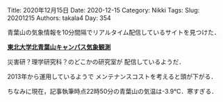 ﻿Title: 2020年12月15日
Date: 2020-12-15
Category: Nikki
Tags: 
Slug: 20201215
Authors: takala4
Day: 354



青葉山の気象情報を10分間隔でリアルタイム配信しているサイトを見つけた．



**[東北大学北青葉山キャンパス気象観測](http://wind.gp.tohoku.ac.jp/~observation/data/index.html)**




災害研？理学研究科？のどこかの研究室が
配信しているようだ．



2013年から運用しているようで
メンテナンスコストを考えると頭が下がる．



ちなみに現在，記事執筆時点22時50分の青葉山の気温は-3.9℃．寒すぎる．

